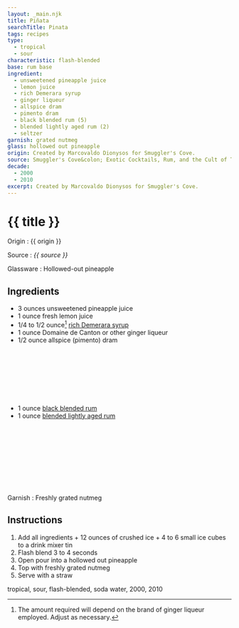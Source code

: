 ```yaml
---
layout: _main.njk
title: Piñata
searchTitle: Pinata
tags: recipes
type:
  - tropical
  - sour
characteristic: flash-blended
base: rum base
ingredient:
  - unsweetened pineapple juice
  - lemon juice
  - rich Demerara syrup
  - ginger liqueur
  - allspice dram
  - pimento dram
  - black blended rum (5)
  - blended lightly aged rum (2)
  - seltzer
garnish: grated nutmeg
glass: hollowed out pineapple
origin: Created by Marcovaldo Dionysos for Smuggler's Cove.
source: Smuggler's Cove&colon; Exotic Cocktails, Rum, and the Cult of Tiki
decade:
  - 2000
  - 2010
excerpt: Created by Marcovaldo Dionysos for Smuggler's Cove.
---
```

<!-- markdownlint-disable MD025 -->
# {{ title }}
<!-- markdownlint-enable MD025 -->

Origin
  : {{ origin }}

Source
  : <cite><span data-pagefind-filter="Source">{{ source }}</span></cite>

Glassware
  : <span data-pagefind-filter="Glassware">Hollowed-out pineapple</span>

## Ingredients

* 3 ounces unsweetened pineapple juice
* 1 ounce fresh lemon juice
* 1/4 to 1/2 ounce[^1] [rich Demerara syrup](/mixes/rich-demerara-syrup)
* 1 ounce <span data-pagefind-filter="Ingredient">Domaine de Canton</span> or other <span data-pagefind-filter="Ingredient">ginger liqueur</span>
* 1/2 ounce allspice (pimento) dram
* 1 ounce [black blended rum](/11-rum-black-blended/)<icon-l space="1em" label="(5)" class="bigger"><span class="with-icon"><svg class="icon"><use href="/assets/images/icons/circle-5.svg#circle-5"></use></svg></span></icon-l>
* 1 ounce [blended lightly aged rum](/rums/04-rum-blended-lightly-aged/)<icon-l space="1em" label="(2)" class="bigger"><span class="with-icon"><svg class="icon"><use href="/assets/images/icons/circle-2.svg#circle-2"></use></svg></span></icon-l>

[^1]: The amount required will depend on the brand of ginger liqueur employed. Adjust as necessary.

Garnish
  : Freshly grated nutmeg

## Instructions

  1. Add all ingredients + 12 ounces of crushed ice + 4 to 6 small ice cubes to a drink mixer tin
  2. Flash blend 3 to 4 seconds
  3. Open pour into a hollowed out pineapple
  4. Top with freshly grated nutmeg
  5. Serve with a straw

<div
  data-cat[0]="Drink"
  data-type[0]="Tropical"
  data-type[1]="Sour"
  data-char[0]="Flash-blended"
  data-base[0]="Rum/Cane spirits"
  data-ingredient[0]="Pineappple juice, unsweetened"
  data-ingredient[1]="Lemon juice"
  data-ingredient[2]="Rich Demerara syrup"
  data-ingredient[3]="Ginger liqueur"
  data-ingredient[4]="Allspice dram"
  data-ingredient[5]="Pimento dram"
  data-ingredient[6]="Black blended rum [5]"
  data-ingredient[7]="Blended lightly aged rum [2]"
  data-ingredient[8]="Seltzer"
  data-ingredient[9]="Soda water"
  data-origin[0]="Marcovaldo Dionysos"
  data-origin[1]="Smuggler’s Cove"
  data-glass[0]="Pineapple"
  data-garnish[0]="Nutmeg, grated"
  data-decade[0]="2000"
  data-decade[1]="2010"
  data-pagefind-filter="
    Category[data-cat[0]],
    Type[data-type[0]],
    Type[data-type[1]],
    Characteristic[data-char[0]],
    Base[data-base[0]],
    Ingredient[data-ingredient[0]],
    Ingredient[data-ingredient[1]],
    Ingredient[data-ingredient[2]],
    Ingredient[data-ingredient[3]],
    Ingredient[data-ingredient[4]],
    Ingredient[data-ingredient[5]],
    Ingredient[data-ingredient[6]],
    Ingredient[data-ingredient[7]],
    Ingredient[data-ingredient[8]],
    Ingredient[data-ingredient[9]],
    Origin[data-origin[0]],
    Origin[data-origin[1]],
    Glassware[data-glass[0]],
    Garnish[data-garnish[0]],
    Decade[data-decade[0]],
    Decade[data-decade[1]]
  "
>
</div>

<div class="keywords" aria-hidden>tropical, sour, flash-blended, soda water, 2000, 2010</div>
